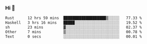 ### Hi 👋

<!--START_SECTION:waka-->

```txt
Rust      12 hrs 59 mins  ███████████████████▒░░░░░   77.33 %
Haskell   3 hrs 16 mins   █████░░░░░░░░░░░░░░░░░░░░   19.52 %
sh        23 mins         ▓░░░░░░░░░░░░░░░░░░░░░░░░   02.37 %
Other     7 mins          ▒░░░░░░░░░░░░░░░░░░░░░░░░   00.78 %
Text      0 secs          ░░░░░░░░░░░░░░░░░░░░░░░░░   00.01 %
```

<!--END_SECTION:waka-->
